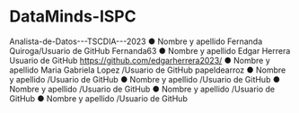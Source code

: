 # DataMinds-ISPC
Analista-de-Datos---TSCDIA---2023 
● Nombre y apellido Fernanda Quiroga/Usuario de GitHub Fernanda63 
● Nombre y apellido Edgar Herrera  Usuario de GitHub     https://github.com/edgarherrera2023/
● Nombre y apellido Maria Gabriela Lopez /Usuario de GitHub papeldearroz
● Nombre y apellido /Usuario de GitHub 
● Nombre y apellido /Usuario de GitHub 
● Nombre y apellido /Usuario de GitHub 
● Nombre y apellido /Usuario de GitHub 
● Nombre y apellido /Usuario de GitHub
